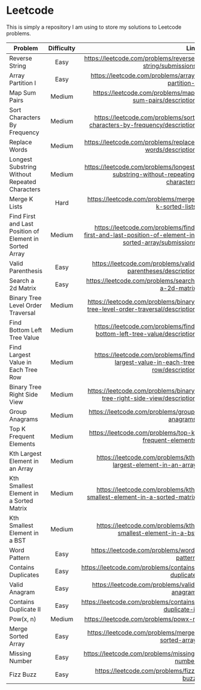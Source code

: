 # Leetcode

This is simply a repository I  am using to store my solutions to Leetcode 
problems.

| Problem        | Difficulty           | Link  |
| ------------- |:-------------:| -----:|
| Reverse String      | Easy | https://leetcode.com/problems/reverse-string/submissions/ |
|Array Partition I| Easy |https://leetcode.com/problems/array-partition-i/|
|Map Sum Pairs| Medium |https://leetcode.com/problems/map-sum-pairs/description/|
|Sort Characters By Frequency |Medium|https://leetcode.com/problems/sort-characters-by-frequency/description/|
|Replace Words| Medium |https://leetcode.com/problems/replace-words/description/|
|Longest Substring Without Repeated Characters|Medium|https://leetcode.com/problems/longest-substring-without-repeating-characters/|
|Merge K Lists| Hard| https://leetcode.com/problems/merge-k-sorted-lists/|
|Find First and Last Position of Element in Sorted Array| Medium| https://leetcode.com/problems/find-first-and-last-position-of-element-in-sorted-array/submissions/|
|Valid Parenthesis| Easy|https://leetcode.com/problems/valid-parentheses/description/|
|Search a 2d Matrix|Easy|https://leetcode.com/problems/search-a-2d-matrix/|
|Binary Tree Level Order Traversal|Medium|https://leetcode.com/problems/binary-tree-level-order-traversal/description/|
|Find Bottom Left Tree Value|Medium|https://leetcode.com/problems/find-bottom-left-tree-value/description/|
|Find Largest Value in Each Tree Row|Medium|https://leetcode.com/problems/find-largest-value-in-each-tree-row/description/|
|Binary Tree Right Side View|Medium|https://leetcode.com/problems/binary-tree-right-side-view/description/|
|Group Anagrams| Medium | https://leetcode.com/problems/group-anagrams/ |
|Top K Frequent Elements| Medium | https://leetcode.com/problems/top-k-frequent-elements/ |
|Kth Largest Element in an Array | Medium | https://leetcode.com/problems/kth-largest-element-in-an-array/ | 
|Kth Smallest Element in a Sorted Matrix | Medium | https://leetcode.com/problems/kth-smallest-element-in-a-sorted-matrix/ |
|Kth Smallest Element in a BST | Medium | https://leetcode.com/problems/kth-smallest-element-in-a-bst/ |
|Word Pattern | Easy | https://leetcode.com/problems/word-pattern/ |
|Contains Duplicates | Easy | https://leetcode.com/problems/contains-duplicate/ |
|Valid Anagram | Easy | https://leetcode.com/problems/valid-anagram/ |
|Contains Duplicate II | Easy | https://leetcode.com/problems/contains-duplicate-ii/ |
|Pow(x, n) | Medium | https://leetcode.com/problems/powx-n/ |
|Merge Sorted Array | Easy | https://leetcode.com/problems/merge-sorted-array/ |
|Missing Number | Easy | https://leetcode.com/problems/missing-number/ |
|Fizz Buzz | Easy | https://leetcode.com/problems/fizz-buzz/ |